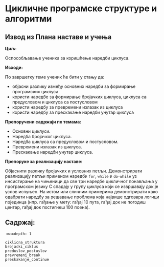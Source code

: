 # Цикличне програмске структуре и алгоритми

## Извод из Плана наставе и учења

**Циљ:**

Оспособљавање ученика за коришћење наредби циклуса.

**Исходи:**

По завршетку теме ученик ће бити у стању да:

- објасни разлику између основних наредби за формирање програмских циклуса
- користи наредбе за формирање бројачких циклуса, циклуса са предусловом и
циклуса са постусловом
- користи наредбу за превремени излазак из циклуса
- користи наредбу за прескакање наредби унутар циклуса

**Препоручени садржаји по темама:**

- Основни циклуси.
- Наредба бројачког циклуса.
- Наредба циклуса са предусловом и постусловом.
- Превремени излазак из циклуса.
- Прескакање наредби унутар циклуса.

**Препоруке за реализацију наставе:**

Објаснити разлику бројачких и условних петљи. Демонстрирати реализацију петљи
применом наредби `for`, `while` и `do-while` уз инсистирање на чињеници да све
три наредбе цикличног понављања у програмском језику C спадају у групу циклуса
који се извршавају док је услов испуњен. На истом или сличним примерима
демонстрирати како одабрати наредбу за решавање проблема која највише одговара
логици појединца (нпр. гађање у мету: гађај 10 пута, гађај док не погодиш
центар, гађај док постигнеш 100 поена).

## Садржај:

```{toctree}
:maxdepth: 1

ciklicna_struktura
brojacki_ciklus
preduslov_postuslov
prevremeni_break
preskakanje_continue
```
